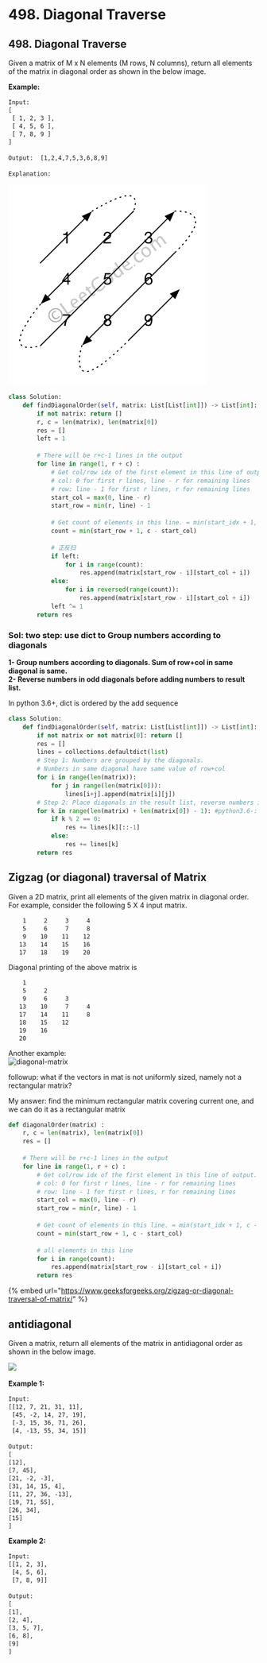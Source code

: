 # 498. Diagonal Traverse

## 498. Diagonal Traverse

Given a matrix of M x N elements \(M rows, N columns\), return all elements of the matrix in diagonal order as shown in the below image.

**Example:**

```text
Input:
[
 [ 1, 2, 3 ],
 [ 4, 5, 6 ],
 [ 7, 8, 9 ]
]

Output:  [1,2,4,7,5,3,6,8,9]

Explanation:
```

![](../.gitbook/assets/image%20%2847%29.png)

```python
class Solution:
    def findDiagonalOrder(self, matrix: List[List[int]]) -> List[int]:
        if not matrix: return []
        r, c = len(matrix), len(matrix[0])
        res = []
        left = 1

        # There will be r+c-1 lines in the output 
        for line in range(1, r + c) : 
            # Get col/row idx of the first element in this line of output. 
            # col: 0 for first r lines, line - r for remaining lines 
            # row: line - 1 for first r lines, r for remaining lines 
            start_col = max(0, line - r) 
            start_row = min(r, line) - 1

            # Get count of elements in this line. = min(start_idx + 1, c - start_col)
            count = min(start_row + 1, c - start_col) 

            # 正反扫
            if left:	
                for i in range(count):
                    res.append(matrix[start_row - i][start_col + i]) 
            else:
                for i in reversed(range(count)):
                    res.append(matrix[start_row - i][start_col + i]) 
            left ^= 1
        return res
```

### Sol: two step: use dict to Group numbers according to diagonals

**1- Group numbers according to diagonals. Sum of row+col in same diagonal is same.   
2- Reverse numbers in odd diagonals before adding numbers to result list.**

In python 3.6+, dict is ordered by the add sequence

```python
class Solution:
    def findDiagonalOrder(self, matrix: List[List[int]]) -> List[int]:
        if not matrix or not matrix[0]: return []
        res = []
        lines = collections.defaultdict(list)
        # Step 1: Numbers are grouped by the diagonals.
        # Numbers in same diagonal have same value of row+col
        for i in range(len(matrix)):
            for j in range(len(matrix[0])):
                lines[i+j].append(matrix[i][j])
        # Step 2: Place diagonals in the result list, reverse numbers in odd diagonals.
        for k in range(len(matrix) + len(matrix[0]) - 1): #python3.6-: for k in sorted(lines.keys()):
            if k % 2 == 0:
                res += lines[k][::-1]
            else:
                res += lines[k]
        return res
```

## Zigzag \(or diagonal\) traversal of Matrix

Given a 2D matrix, print all elements of the given matrix in diagonal order. For example, consider the following 5 X 4 input matrix.

```text
    1     2     3     4
    5     6     7     8
    9    10    11    12
   13    14    15    16
   17    18    19    20
```

Diagonal printing of the above matrix is

```text
    1
    5     2
    9     6     3
   13    10     7     4
   17    14    11     8
   18    15    12
   19    16
   20
```

Another example:  
![diagonal-matrix](https://media.geeksforgeeks.org/wp-content/uploads/zigzag-1.png)

followup: what if the vectors in mat is not uniformly sized, namely not a rectangular matrix?

My answer: find the minimum rectangular matrix covering current one, and we can do it as a rectangular matrix

```python
def diagonalOrder(matrix) : 
	r, c = len(matrix), len(matrix[0])
	res = []
	
	# There will be r+c-1 lines in the output 
	for line in range(1, r + c) : 
		# Get col/row idx of the first element in this line of output. 
		# col: 0 for first r lines, line - r for remaining lines 
		# row: line - 1 for first r lines, r for remaining lines 
		start_col = max(0, line - r) 
		start_row = min(r, line) - 1
		
		# Get count of elements in this line. = min(start_idx + 1, c - start_col)
		count = min(start_row + 1, c - start_col) 
		
		# all elements in this line 
		for i in range(count):		 
			res.append(matrix[start_row - i][start_col + i]) 
		return res
```

{% embed url="https://www.geeksforgeeks.org/zigzag-or-diagonal-traversal-of-matrix/" %}

## antidiagonal

Given a matrix, return all elements of the matrix in antidiagonal order as shown in the below image.

![](https://i.imgur.com/XFcjSQR.png)

**Example 1:**

```text
Input:
[[12, 7, 21, 31, 11],
 [45, -2, 14, 27, 19],
 [-3, 15, 36, 71, 26],
 [4, -13, 55, 34, 15]]

Output:
[
[12],
[7, 45],
[21, -2, -3],
[31, 14, 15, 4],
[11, 27, 36, -13],
[19, 71, 55],
[26, 34],
[15]
]
```

**Example 2:**

```text
Input:
[[1, 2, 3],
 [4, 5, 6],
 [7, 8, 9]]

Output:
[
[1],
[2, 4],
[3, 5, 7],
[6, 8],
[9]
]
```


